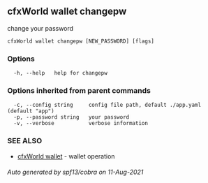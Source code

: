 ## cfxWorld wallet changepw

change your password

```
cfxWorld wallet changepw [NEW_PASSWORD] [flags]
```

### Options

```
  -h, --help   help for changepw
```

### Options inherited from parent commands

```
  -c, --config string     config file path, default ./app.yaml (default "app")
  -p, --password string   your password
  -v, --verbose           verbose information
```

### SEE ALSO

* [cfxWorld wallet](cfxWorld_wallet.md)	 - wallet operation

###### Auto generated by spf13/cobra on 11-Aug-2021
